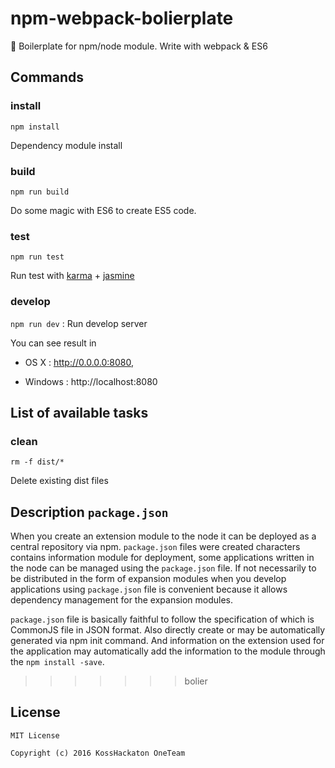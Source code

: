 # npm-webpack-bolierplate
:page_with_curl: Boilerplate for npm/node module. Write with webpack & ES6

## Commands
### install
`npm install`

Dependency module install
### build

`npm run build`

Do some magic with ES6 to create ES5 code.

### test

`npm run test`

Run test with [karma](https://karma-runner.github.io) + [jasmine](http://jasmine.github.io/2.5/introduction.html)

### develop
`npm run dev` : Run develop server

You can see result in

* OS X : http://0.0.0.0:8080,

* Windows : http://localhost:8080

## List of available tasks

### clean

 `rm -f dist/*`

 Delete existing dist files

## Description `package.json`

When you create an extension module to the node it can be deployed as a central repository via npm. `package.json` files were created characters contains information module for deployment, some applications written in the node can be managed using the `package.json` file. If not necessarily to be distributed in the form of expansion modules when you develop applications using `package.json` file is convenient because it allows dependency management for the expansion modules.

`package.json` file is basically faithful to follow the specification of which is CommonJS file in JSON format. Also directly create or may be automatically generated via npm init command. And information on the extension used for the application may automatically add the information to the module through the `npm install -save`.
>>>>>>> bolier

## License
```
MIT License

Copyright (c) 2016 KossHackaton OneTeam
```

